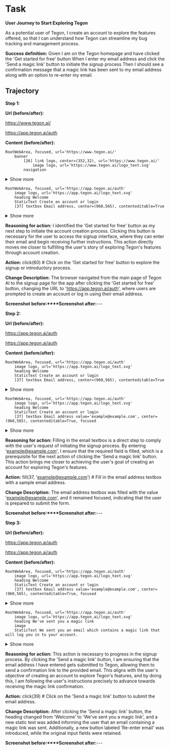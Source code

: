 # Task

**User Journey to Start Exploring Tegon**

As a potential user of Tegon,
I create an account to explore the features offered,
so that I can understand how Tegon can streamline my bug tracking and management process.

**Success definition:** Given I am on the Tegon homepage and have clicked the 'Get started for free' button
When I enter my email address and click the 'Send a magic link' button to initiate the signup process
Then I should see a confirmation message that a magic link has been sent to my email address along with an option to re-enter my email.

## Trajectory

**Step 1:**

**Url (before/after):** 

https://www.tegon.ai/

https://app.tegon.ai/auth

**Content (before/after):** 

```
RootWebArea, focused, url='https://www.tegon.ai/'
	banner
		[26] link logo, center=(352,32), url='https://www.tegon.ai/'
			image logo, url='https://www.tegon.ai/logo_text.svg'
		navigation
```
<details><summary>Show more</summary>

```
			[29] link Actions, center=(470,32), url='https://docs.tegon.ai/actions/overview'
			[30] link Docs, center=(554,32), url='https://docs.tegon.ai/'
			[31] link Releases, center=(643,32), url='https://github.com/tegonhq/tegon/releases'
			[32] link Our story, center=(746,32), url='https://www.tegon.ai/company'
		navigation
			[38] link 1.6k, center=(1512,28), url='https://github.com/tegonhq/tegon'
				image
				image
			[41] link Slack, center=(1576,28), url='https://github.com/tegonhq/tegon'
				image
			[45] button Toggle theme, center=(1612,28), expanded=False, hasPopup='menu', type=button
				image
				image
	main
		[52] button Introducing Actions, center=(398,134), type=button
			image
			image
		heading The dev-first issue tracking tool
		paragraph
			StaticText Open-source, customizable, and lightweight.
		[60] button Get started for free, center=(400,273), type=button
		[67] button Issue tracker, center=(366,371), type=button
			image
		[69] button Triage, center=(498,371), type=button
			image
		[71] button Actions, center=(614,371), type=button
			image
		[73] button AI, center=(715,371), type=button
			image
		image Issue tracker, url='https://www.tegon.ai/_next/image?url=%2Fhome%2FIssue%20tracker.png&w=1920&q=75'
		StaticText Backed by
		image Issue tracker, url='https://www.tegon.ai/_next/image?url=%2Fyc.png&w=128&q=75'
		heading Write, deploy and automate anything
		heading AI Bug Enricher
		paragraph
			StaticText Add context based tips on where to start, drop the barrier to resolve bugs
		image AI Bug, url='https://www.tegon.ai/_next/image?url=%2Ffeatures%2FAI_BUG.png&w=1920&q=75'
		heading Seamless PR Tracking
		paragraph
			StaticText Automatically create an issue to track a Pull Request (PR) as soon as it is assigned and linked to a Tegon issue
		image AI Bug, url='https://www.tegon.ai/_next/image?url=%2Ffeatures%2FPR.png&w=1920&q=75'
		heading Create Issues directly from Slack
		paragraph
			StaticText Effortlessly create issues from Slack and keep your conversations in sync by using 👀 emoji
		image AI Bug, url='https://www.tegon.ai/_next/image?url=%2Ffeatures%2FSlack.png&w=1920&q=75'
		heading Triage: omni-channel bug reporting system
		heading Central hub for bugs
		paragraph
			StaticText Automatically create and manage bugs from 8+ external sources (Slack, Email, Discord, Zendesk etc.) directly in Triage.
		image logo, url='https://www.tegon.ai/_next/image?url=%2Ffeatures%2Ftriage.png&w=1920&q=75'
		heading Automatic Bug Grouping
		paragraph
			StaticText Automatically categorize bugs based on labels ensuring a more organized and efficient view of the bugs.
		image logo, url='https://www.tegon.ai/_next/image?url=%2Ffeatures%2Fgrouping.png&w=1920&q=75'
		heading AI Suggestions
		paragraph
			StaticText Use AI to automatically suggest metadata in bugs and route them to appropriate destinations, streamlining the triage process.
		image logo, url='https://www.tegon.ai/_next/image?url=%2Ffeatures%2Fai-suggestions.png&w=1920&q=75'
		image
		StaticText We love opensource. Tegon is AGPL-3.0 licensed so you can view source code, contribute and self host
		link 1.6k, url='https://github.com/tegonhq/tegon'
			image
			image
		link Contribute, url='https://github.com/tegonhq/tegon'
			image
	contentinfo
		image logo, url='https://www.tegon.ai/logo_text.svg'
		link, url='https://github.com/tegonhq/tegon'
			image
		link Slack, url='https://github.com/tegonhq/tegon'
			image
		button Toggle theme, expanded=False, hasPopup='menu'
			image
			image
		heading Docs
		link Introduction, url='https://docs.tegon.ai/'
			image
		link Quick start guide, url='https://docs.tegon.ai/quickstart'
			image
		link Self hosting, url='https://docs.tegon.ai/oss/self-deployment'
			image
		heading Developers
		link Docs, url='https://docs.tegon.ai/'
			image
		link Contributing, url='https://github.com/tegonhq/tegon/blob/main/.github/CONTRIBUTING.md'
			image
		link Opensource, url='https://github.com/tegonhq/tegon/blob/main/LICENSE'
			image
		link Github, url='https://github.com/tegonhq/tegon'
			image
		paragraph
			StaticText Built by
			link Tegon, url='https://tegon.ai/'
			StaticText .
	region Notifications (F8)
		list
	alert, atomic
```
</details>



```
RootWebArea, focused, url='https://app.tegon.ai/auth'
	image logo, url='https://app.tegon.ai/logo_text.svg'
	heading Welcome
	StaticText Create an account or login
	[37] textbox Email address, center=(960,565), contenteditable=True
```
<details><summary>Show more</summary>

```
	[39] button Send a magic link, center=(960,609), type=submit
		image
	StaticText By clicking continue, you agree to our Terms of Service and Privacy Policy.
	region Notifications (F8)
		list
	alert, atomic
```
</details>

**Reasoning for action:** I identified the 'Get started for free' button as my next step to initiate the account creation process. Clicking this button is necessary for the user to access the signup interface, where they can enter their email and begin receiving further instructions. This action directly moves me closer to fulfilling the user's story of exploring Tegon's features through account creation.

**Action:** click(60) # Click on the 'Get started for free' button to explore the signup or introductory process.

**Change Description:** The browser navigated from the main page of Tegon AI to the signup page for the app after clicking the 'Get started for free' button, changing the URL to 'https://app.tegon.ai/auth', where users are prompted to create an account or log in using their email address.

**Screenshot before:****Screenshot after:**---

**Step 2:**

**Url (before/after):** 

https://app.tegon.ai/auth

https://app.tegon.ai/auth

**Content (before/after):** 

```
RootWebArea, focused, url='https://app.tegon.ai/auth'
	image logo, url='https://app.tegon.ai/logo_text.svg'
	heading Welcome
	StaticText Create an account or login
	[37] textbox Email address, center=(960,565), contenteditable=True
```
<details><summary>Show more</summary>

```
	[39] button Send a magic link, center=(960,609), type=submit
		image
	StaticText By clicking continue, you agree to our Terms of Service and Privacy Policy.
	region Notifications (F8)
		list
	alert, atomic
```
</details>



```
RootWebArea, focused, url='https://app.tegon.ai/auth'
	image logo, url='https://app.tegon.ai/logo_text.svg'
	heading Welcome
	StaticText Create an account or login
	[37] textbox Email address value='example@example.com', center=(960,565), contenteditable=True, focused
```
<details><summary>Show more</summary>

```
	[39] button Send a magic link, center=(960,609), type=submit
		image
	StaticText By clicking continue, you agree to our Terms of Service and Privacy Policy.
	region Notifications (F8)
		list
	alert, atomic
```
</details>

**Reasoning for action:** Filling in the email textbox is a direct step to comply with the user's request of initiating the signup process. By entering 'example@example.com', I ensure that the required field is filled, which is a prerequisite for the next action of clicking the 'Send a magic link' button. This action brings me closer to achieving the user's goal of creating an account for exploring Tegon's features.

**Action:** fill(37, 'example@example.com') # Fill in the email address textbox with a sample email address.

**Change Description:** The email address textbox was filled with the value 'example@example.com', and it remained focused, indicating that the user is prepared to submit the form.

**Screenshot before:****Screenshot after:**---

**Step 3:**

**Url (before/after):** 

https://app.tegon.ai/auth

https://app.tegon.ai/auth

**Content (before/after):** 

```
RootWebArea, focused, url='https://app.tegon.ai/auth'
	image logo, url='https://app.tegon.ai/logo_text.svg'
	heading Welcome
	StaticText Create an account or login
	[37] textbox Email address value='example@example.com', center=(960,565), contenteditable=True, focused
```
<details><summary>Show more</summary>

```
	[39] button Send a magic link, center=(960,609), type=submit
		image
	StaticText By clicking continue, you agree to our Terms of Service and Privacy Policy.
	region Notifications (F8)
		list
	alert, atomic
```
</details>



```
RootWebArea, focused, url='https://app.tegon.ai/auth'
	image logo, url='https://app.tegon.ai/logo_text.svg'
	heading We've sent you a magic link
	image
	StaticText We sent you an email which contains a magic link that will log you in to your account.
```
<details><summary>Show more</summary>

```
	[54] button Re-enter email, center=(841,639), type=button
		image
	region Notifications (F8)
		list
	alert, atomic
```
</details>

**Reasoning for action:** This action is necessary to progress in the signup process. By clicking the 'Send a magic link' button, I am ensuring that the email address I have entered gets submitted to Tegon, allowing them to send a confirmation link to the provided email. This aligns with the user's objective of creating an account to explore Tegon's features, and by doing this, I am following the user's instructions precisely to advance towards receiving the magic link confirmation.

**Action:** click(39) # Click on the 'Send a magic link' button to submit the email address.

**Change Description:** After clicking the 'Send a magic link' button, the heading changed from 'Welcome' to 'We've sent you a magic link', and a new static text was added informing the user that an email containing a magic link was sent. Additionally, a new button labeled 'Re-enter email' was introduced, while the original input fields were retained.

**Screenshot before:****Screenshot after:**---

